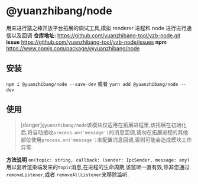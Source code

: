 # @yuanzhibang/node

用来进行猿之棒开放平台拓展的调试工具,模拟 renderer 进程和 node 进行进行通信以及回调
**仓库地址:** 
https://github.com/yuanzhibang-tool/yzb-node.git
**issue**
https://github.com/yuanzhibang-tool/yzb-node/issues
**npm**
https://www.npmjs.com/package/@yuanzhibang/node

## 安装
`npm i @yuanzhibang/node --save-dev`
或者
`yarn add @yuanzhibang/node --dev`

## 使用
>[danger]`@yuanzhibang/node`该模块仅适用在拓展进程里,该拓展在初始化后,将自动接收`process.on('message')`的消息回调,请勿在拓展进程的其他部位使用`process.on('message')`来配置消息回调,否则可能会造成模块工作异常.

**方法说明**
`on(topic: string, callback: (sender: IpcSender, message: any)`
用以监听渲染端发来的`topic`消息,在进程的生命周期,该监听一直有效,除非您通过`removeListener`,或者 `removeAllListener`来移除监听.

